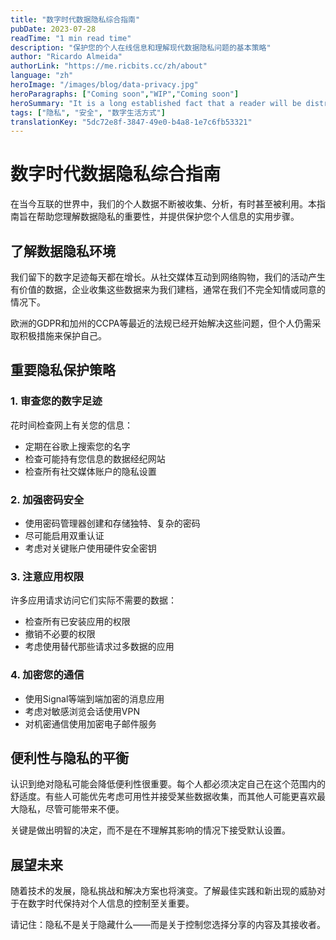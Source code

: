 ```yaml
---
title: "数字时代数据隐私综合指南"
pubDate: 2023-07-28
readTime: "1 min read time"
description: "保护您的个人在线信息和理解现代数据隐私问题的基本策略"
author: "Ricardo Almeida"
authorLink: "https://me.ricbits.cc/zh/about"
language: "zh"
heroImage: "/images/blog/data-privacy.jpg"
heroParagraphs: ["Coming soon","WIP","Coming soon"]
heroSummary: "It is a long established fact that a reader will be distracted by the readable content of a page when looking at its layout. The point of using Lorem Ipsum is that it has a more-or-less normal distribution of letters, as opposed to using 'Content here, content here', making it look like readable English."
tags: ["隐私", "安全", "数字生活方式"]
translationKey: "5dc72e8f-3847-49e0-b4a8-1e7c6fb53321"
---
```


# 数字时代数据隐私综合指南

在当今互联的世界中，我们的个人数据不断被收集、分析，有时甚至被利用。本指南旨在帮助您理解数据隐私的重要性，并提供保护您个人信息的实用步骤。

## 了解数据隐私环境

我们留下的数字足迹每天都在增长。从社交媒体互动到网络购物，我们的活动产生有价值的数据，企业收集这些数据来为我们建档，通常在我们不完全知情或同意的情况下。

欧洲的GDPR和加州的CCPA等最近的法规已经开始解决这些问题，但个人仍需采取积极措施来保护自己。

## 重要隐私保护策略

### 1. 审查您的数字足迹

花时间检查网上有关您的信息：
- 定期在谷歌上搜索您的名字
- 检查可能持有您信息的数据经纪网站
- 检查所有社交媒体账户的隐私设置

### 2. 加强密码安全

- 使用密码管理器创建和存储独特、复杂的密码
- 尽可能启用双重认证
- 考虑对关键账户使用硬件安全密钥

### 3. 注意应用权限

许多应用请求访问它们实际不需要的数据：
- 检查所有已安装应用的权限
- 撤销不必要的权限
- 考虑使用替代那些请求过多数据的应用

### 4. 加密您的通信

- 使用Signal等端到端加密的消息应用
- 考虑对敏感浏览会话使用VPN
- 对机密通信使用加密电子邮件服务

## 便利性与隐私的平衡

认识到绝对隐私可能会降低便利性很重要。每个人都必须决定自己在这个范围内的舒适度。有些人可能优先考虑可用性并接受某些数据收集，而其他人可能更喜欢最大隐私，尽管可能带来不便。

关键是做出明智的决定，而不是在不理解其影响的情况下接受默认设置。

## 展望未来

随着技术的发展，隐私挑战和解决方案也将演变。了解最佳实践和新出现的威胁对于在数字时代保持对个人信息的控制至关重要。

请记住：隐私不是关于隐藏什么——而是关于控制您选择分享的内容及其接收者。 